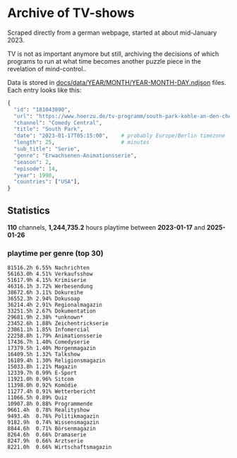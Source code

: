# Archive of TV-shows

Scraped directly from a german webpage, started at about mid-January 2023.

TV is not as important anymore but still, archiving the decisions of which programs to run at what time
becomes another puzzle piece in the revelation of mind-control.. 

Data is stored in [docs/data/YEAR/MONTH/YEAR-MONTH-DAY.ndjson](docs/data/) files. 
Each entry looks like this:

```python
{
  "id": "181043890", 
  "url": "https://www.hoerzu.de/tv-programm/south-park-kohle-an-den-chefkoch/bid_181043890/", 
  "channel": "Comedy Central", 
  "title": "South Park", 
  "date": "2023-01-17T05:15:00",    # probably Europe/Berlin timezone 
  "length": 25,                     # minutes 
  "sub_title": "Serie", 
  "genre": "Erwachsenen-Animationsserie", 
  "season": 2, 
  "episode": 14, 
  "year": 1998, 
  "countries": ["USA"],
}
```

## Statistics

**110** channels, **1,244,735.2** hours playtime between **2023-01-17** and **2025-01-26**


### playtime per genre (top 30)

    81516.2h 6.55% Nachrichten
    56163.0h 4.51% Verkaufsshow
    51617.9h 4.15% Krimiserie
    46316.1h 3.72% Werbesendung
    38672.6h 3.11% Dokureihe
    36552.3h 2.94% Dokusoap
    36214.4h 2.91% Regionalmagazin
    33251.5h 2.67% Dokumentation
    29681.9h 2.38% *unknown*
    23452.6h 1.88% Zeichentrickserie
    23061.1h 1.85% Infomercial
    22258.8h 1.79% Animationsserie
    17436.7h 1.40% Comedyserie
    17379.5h 1.40% Morgenmagazin
    16409.5h 1.32% Talkshow
    16189.4h 1.30% Religionsmagazin
    15033.8h 1.21% Magazin
    12339.7h 0.99% E-Sport
    11921.0h 0.96% Sitcom
    11398.0h 0.92% Komödie
    11277.4h 0.91% Wetterbericht
    11066.5h 0.89% Quiz
    10907.8h 0.88% Programmende
    9661.4h  0.78% Realityshow
    9493.4h  0.76% Politikmagazin
    9182.9h  0.74% Wissensmagazin
    8844.6h  0.71% Börsenmagazin
    8264.6h  0.66% Dramaserie
    8247.9h  0.66% Arztserie
    8221.0h  0.66% Wirtschaftsmagazin
